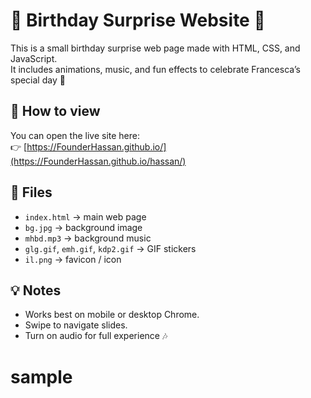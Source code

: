 # 🎂 Birthday Surprise Website 🎉

This is a small birthday surprise web page made with HTML, CSS, and JavaScript.  
It includes animations, music, and fun effects to celebrate Francesca’s special day 💖

## 🚀 How to view
You can open the live site here:  
👉 [https://FounderHassan.github.io/](https://FounderHassan.github.io/hassan/)
## 📂 Files
- `index.html` → main web page  
- `bg.jpg` → background image  
- `mhbd.mp3` → background music  
- `glg.gif`, `emh.gif`, `kdp2.gif` → GIF stickers  
- `il.png` → favicon / icon  

## 💡 Notes
- Works best on mobile or desktop Chrome.  
- Swipe to navigate slides.  
- Turn on audio for full experience 🎶
# sample
